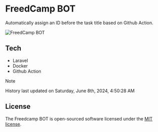 # FreedCamp BOT

Automatically assign an ID before the task title based on Github Action.

![FreedCamp BOT](https://repository-images.githubusercontent.com/737932867/7d34798b-2680-471c-b089-a78a718d3d6a)

## Tech

- Laravel
- Docker
- Github Action

> [!NOTE]  
> History last updated on Saturday, June 8th, 2024, 4:50:28 AM

## License

The Freedcamp BOT is open-sourced software licensed under the [MIT license](https://opensource.org/licenses/MIT).
